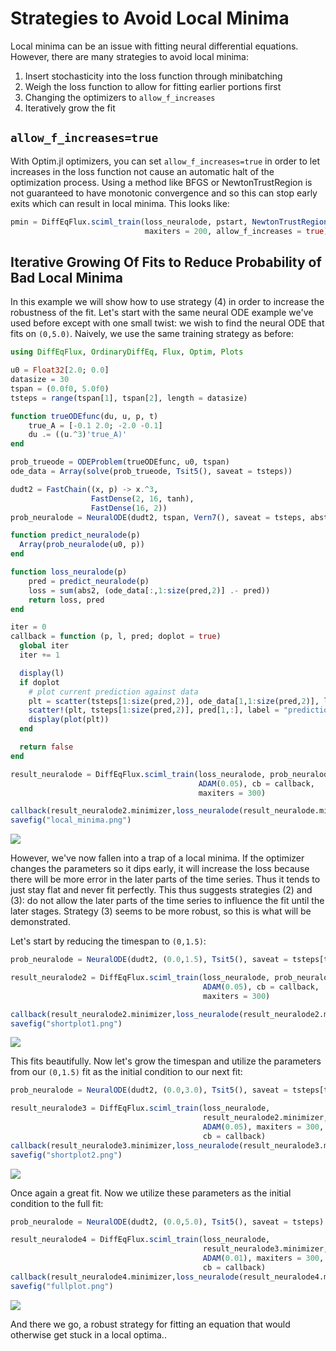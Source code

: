 # Strategies to Avoid Local Minima

Local minima can be an issue with fitting neural differential equations. However,
there are many strategies to avoid local minima:

1. Insert stochasticity into the loss function through minibatching
2. Weigh the loss function to allow for fitting earlier portions first
3. Changing the optimizers to `allow_f_increases`
4. Iteratively grow the fit

## `allow_f_increases=true`

With Optim.jl optimizers, you can set `allow_f_increases=true` in order to let
increases in the loss function not cause an automatic halt of the optimization
process. Using a method like BFGS or NewtonTrustRegion is not guaranteed to
have monotonic convergence and so this can stop early exits which can result
in local minima. This looks like:

```julia
pmin = DiffEqFlux.sciml_train(loss_neuralode, pstart, NewtonTrustRegion(), cb=cb,
                              maxiters = 200, allow_f_increases = true)
```

## Iterative Growing Of Fits to Reduce Probability of Bad Local Minima

In this example we will show how to use strategy (4) in order to increase the
robustness of the fit. Let's start with the same neural ODE example we've used
before except with one small twist: we wish to find the neural ODE that fits
on `(0,5.0)`. Naively, we use the same training strategy as before:

```julia
using DiffEqFlux, OrdinaryDiffEq, Flux, Optim, Plots

u0 = Float32[2.0; 0.0]
datasize = 30
tspan = (0.0f0, 5.0f0)
tsteps = range(tspan[1], tspan[2], length = datasize)

function trueODEfunc(du, u, p, t)
    true_A = [-0.1 2.0; -2.0 -0.1]
    du .= ((u.^3)'true_A)'
end

prob_trueode = ODEProblem(trueODEfunc, u0, tspan)
ode_data = Array(solve(prob_trueode, Tsit5(), saveat = tsteps))

dudt2 = FastChain((x, p) -> x.^3,
                  FastDense(2, 16, tanh),
                  FastDense(16, 2))
prob_neuralode = NeuralODE(dudt2, tspan, Vern7(), saveat = tsteps, abstol=1e-6, reltol=1e-6)

function predict_neuralode(p)
  Array(prob_neuralode(u0, p))
end

function loss_neuralode(p)
    pred = predict_neuralode(p)
    loss = sum(abs2, (ode_data[:,1:size(pred,2)] .- pred))
    return loss, pred
end

iter = 0
callback = function (p, l, pred; doplot = true)
  global iter
  iter += 1

  display(l)
  if doplot
    # plot current prediction against data
    plt = scatter(tsteps[1:size(pred,2)], ode_data[1,1:size(pred,2)], label = "data")
    scatter!(plt, tsteps[1:size(pred,2)], pred[1,:], label = "prediction")
    display(plot(plt))
  end

  return false
end

result_neuralode = DiffEqFlux.sciml_train(loss_neuralode, prob_neuralode.p,
                                          ADAM(0.05), cb = callback,
                                          maxiters = 300)

callback(result_neuralode2.minimizer,loss_neuralode(result_neuralode.minimizer)...;doplot=true)
savefig("local_minima.png")
```

![](https://user-images.githubusercontent.com/1814174/81901710-f82ed400-958c-11ea-993f-118f5513d170.png)

However, we've now fallen into a trap of a local minima. If the optimizer changes
the parameters so it dips early, it will increase the loss because there will
be more error in the later parts of the time series. Thus it tends to just stay
flat and never fit perfectly. This thus suggests strategies (2) and (3): do not
allow the later parts of the time series to influence the fit until the later
stages. Strategy (3) seems to be more robust, so this is what will be demonstrated.

Let's start by reducing the timespan to `(0,1.5)`:

```julia
prob_neuralode = NeuralODE(dudt2, (0.0,1.5), Tsit5(), saveat = tsteps[tsteps .<= 1.5])

result_neuralode2 = DiffEqFlux.sciml_train(loss_neuralode, prob_neuralode.p,
                                           ADAM(0.05), cb = callback,
                                           maxiters = 300)

callback(result_neuralode2.minimizer,loss_neuralode(result_neuralode2.minimizer)...;doplot=true)
savefig("shortplot1.png")
```

![](https://user-images.githubusercontent.com/1814174/81901707-f82ed400-958c-11ea-9e8e-0efb10d9b05c.png)

This fits beautifully. Now let's grow the timespan and utilize the parameters
from our `(0,1.5)` fit as the initial condition to our next fit:

```julia
prob_neuralode = NeuralODE(dudt2, (0.0,3.0), Tsit5(), saveat = tsteps[tsteps .<= 3.0])

result_neuralode3 = DiffEqFlux.sciml_train(loss_neuralode,
                                           result_neuralode2.minimizer,
                                           ADAM(0.05), maxiters = 300,
                                           cb = callback)
callback(result_neuralode3.minimizer,loss_neuralode(result_neuralode3.minimizer)...;doplot=true)
savefig("shortplot2.png")
```

![](https://user-images.githubusercontent.com/1814174/81901706-f7963d80-958c-11ea-856a-7f85af8695b8.png)

Once again a great fit. Now we utilize these parameters as the initial condition
to the full fit:

```julia
prob_neuralode = NeuralODE(dudt2, (0.0,5.0), Tsit5(), saveat = tsteps)

result_neuralode4 = DiffEqFlux.sciml_train(loss_neuralode,
                                           result_neuralode3.minimizer,
                                           ADAM(0.01), maxiters = 300,
                                           cb = callback)
callback(result_neuralode4.minimizer,loss_neuralode(result_neuralode4.minimizer)...;doplot=true)
savefig("fullplot.png")
```

![](https://user-images.githubusercontent.com/1814174/81901711-f82ed400-958c-11ea-9ba2-2b1f213b865a.png)

And there we go, a robust strategy for fitting an equation that would otherwise
get stuck in a local optima..

